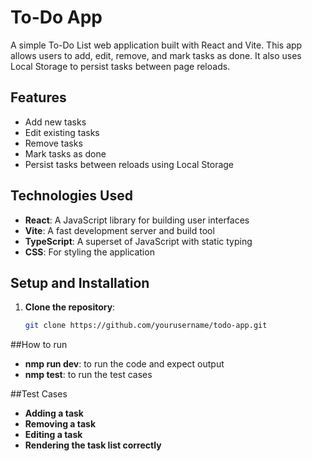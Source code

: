 # To-Do App

A simple To-Do List web application built with React and Vite. This app allows users to add, edit, remove, and mark tasks as done. It also uses Local Storage to persist tasks between page reloads.

## Features

- Add new tasks
- Edit existing tasks
- Remove tasks
- Mark tasks as done
- Persist tasks between reloads using Local Storage

## Technologies Used

- **React**: A JavaScript library for building user interfaces
- **Vite**: A fast development server and build tool
- **TypeScript**: A superset of JavaScript with static typing
- **CSS**: For styling the application

## Setup and Installation

1. **Clone the repository**:
   ```bash
   git clone https://github.com/yourusername/todo-app.git

##How to run
- **nmp run dev**: to run the code and expect output
- **nmp test**: to run the test cases

##Test Cases
- **Adding a task**
- **Removing a task**
- **Editing a task**
- **Rendering the task list correctly**




